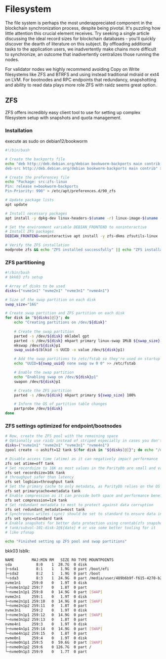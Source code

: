 # Filesystem

The file system is perhaps the most underappreciated component in the
blockchain synchronization process, despite being pivotal. It's puzzling how
little attention this crucial element receives. Try seeking a single article
discussing the ideal record sizes for blockchain databases - you'll quickly
discover the dearth of literature on this subject. By offloading additional
tasks to the application users, we inadvertently make chains more difficult to
synchronize, an outcome that inadvertently centralizes those running the nodes.

For validator nodes we highly recommend avoiding Copy on Write filesystems like
ZFS and BTRFS and using instead traditional mdraid or ext4 on LVM. For
bootnodes and RPC endpoints that redundancy, snapshotting and ability to read
data plays more role ZFS with raidz seems great option.

## ZFS

ZFS offers incredibly easy client tool to use for setting up complex filesystem
setup with snapshots and quota management.

### Installation

execute as sudo on debian12/bookworm
```bash
#!/bin/bash

# Create the backports file
echo "deb http://deb.debian.org/debian bookworm-backports main contrib
deb-src http://deb.debian.org/debian bookworm-backports main contrib" > /etc/apt/sources.list.d/bookworm-backports.list

# Create the preferences file
echo "Package: src:zfs-linux
Pin: release n=bookworm-backports
Pin-Priority: 990" > /etc/apt/preferences.d/90_zfs

# Update package lists
apt update

# Install necessary packages
apt install -y dpkg-dev linux-headers-$(uname -r) linux-image-$(uname -r)

# Set the environment variable DEBIAN_FRONTEND to noninteractive
# Install ZFS packages
DEBIAN_FRONTEND=noninteractive apt install -y zfs-dkms zfsutils-linux

# Verify the ZFS installation
modprobe zfs && echo "ZFS installed successfully" || echo "ZFS installation failed"
```

### ZFS partitioning

```bash
#!/bin/bash
# bkk03 zfs setup

# Array of disks to be used
disks=("nvme1n1" "nvme2n1" "nvme3n1" "nvme4n1")

# Size of the swap partition on each disk
swap_size="16G"

# Create swap partition and ZFS partition on each disk
for disk in "${disks[@]}"; do
    echo "Creating partitions on /dev/${disk}"
    
    # Create the swap partition
    parted -s /dev/${disk} mklabel gpt
    parted -s /dev/${disk} mkpart primary linux-swap 1MiB ${swap_size}
    mkswap /dev/${disk}p1
    swap_uuid=$(blkid -s UUID -o value /dev/${disk}p1)

    # Add the swap partitions to /etc/fstab so they're used on startup
    echo "UUID=${swap_uuid} none swap sw 0 0" >> /etc/fstab

    # Enable the swap partition
    echo "Enabling swap on /dev/${disk}p1"
    swapon /dev/${disk}p1

    # Create the ZFS partition
    parted -s /dev/${disk} mkpart primary ${swap_size} 100%

    # Inform the OS of partition table changes
    partprobe /dev/${disk}
done

```

### ZFS settings optimized for endpoint/bootnodes

```bash
# Now, create the ZFS pool with the remaining space
# Optionally use raidz instead of striped especially in cases you don't have active backups.
disks=("nvme1n1" "nvme2n1" "nvme3n1" "nvme4n1")
zpool create -o ashift=12 tank $(for disk in "${disks[@]}"; do echo "/dev/${disk}p2"; done)

# Disable access time (atime) as it can negatively impact performance
zfs set atime=off tank
# Set recordsize to 16K as most values in the ParityDb are small and values over 16K are rare
zfs set recordsize=16k tank
# throughput safer than latency
zfs set logbias=throughput tank
# Set the primary cache to only metadata, as ParityDb relies on the OS page cache
zfs set primarycache=metadata tank
# Enable compression as it can provide both space and performance benefits
zfs set compression=lz4 tank
# Set redundant metadata to most to protect against data corruption
zfs set redundant_metadata=most tank
# Synchronous writes (sync) should be set to standard to ensure data integrity in case of an unexpected shutdown
zfs set sync=standard tank
# Enable snapshots for better data protection using crontab(zfs snapshot
# tank/subvol-101-disk-1@${date} # or use some better tooling for it
# like zfsnap

echo "Finished setting up ZFS pool and swap partitions"
```

bkk03 lsblk:
```bash
NAME        MAJ:MIN RM   SIZE RO TYPE MOUNTPOINTS
sda           8:0    1  28.7G  0 disk
├─sda1        8:1    1   1.9G  0 part /boot/efi
├─sda2        8:2    1   1.9G  0 part /boot
└─sda3        8:3    1  24.9G  0 part /media/user/489b6b9f-f615-4270-b2c9-9565b9516c00
nvme1n1     259:0    0   1.9T  0 disk
├─nvme1n1p2 259:7    0   1.8T  0 part
└─nvme1n1p1 259:8    0  14.9G  0 part [SWAP]
nvme2n1     259:1    0   1.9T  0 disk
├─nvme2n1p1 259:10   0  14.9G  0 part [SWAP]
└─nvme2n1p2 259:11   0   1.8T  0 part
nvme3n1     259:2    0   1.9T  0 disk
├─nvme3n1p1 259:12   0  14.9G  0 part [SWAP]
└─nvme3n1p2 259:13   0   1.8T  0 part
nvme4n1     259:3    0   1.9T  0 disk
├─nvme4n1p1 259:14   0  14.9G  0 part [SWAP]
└─nvme4n1p2 259:15   0   1.8T  0 part
nvme0n1     259:4    0   1.9T  0 disk
├─nvme0n1p1 259:5    0  59.6G  0 part [SWAP]
├─nvme0n1p2 259:6    0 126.7G  0 part /
└─nvme0n1p3 259:9    0   1.7T  0 part
```

